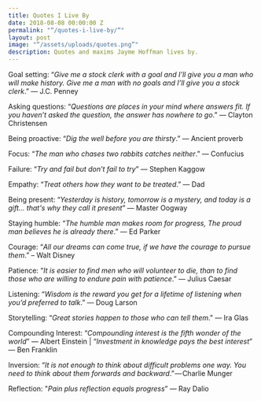 ```yaml
---
title: Quotes I Live By
date: 2018-08-08 00:00:00 Z
permalink: "“/quotes-i-live-by/“"
layout: post
image: "“/assets/uploads/quotes.png”"
description: Quotes and maxims Jayme Hoffman lives by.
---
```


Goal setting: “*Give me a stock clerk with a goal and I’ll give you a man who will make history. Give me a man with no goals and I’ll give you a stock clerk*.” — J.C. Penney

Asking questions: “*Questions are places in your mind where answers fit. If you haven’t asked the question, the answer has nowhere to go*.” — Clayton Christensen

Being proactive: “*Dig the well before you are thirsty*.” — Ancient proverb

Focus: “*The man who chases two rabbits catches neither*.” — Confucius

Failure: “*Try and fail but don’t fail to try*” — Stephen Kaggow

Empathy: “*Treat others how they want to be treated*.” — Dad

Being present: “*Yesterday is history, tomorrow is a mystery, and today is a gift... that's why they call it present*” — Master Oogway

Staying humble: “*The humble man makes room for progress, The proud man believes he is already there*.” — Ed Parker

Courage: “*All our dreams can come true, if we have the courage to pursue them*.” – Walt Disney

Patience: “*It is easier to find men who will volunteer to die, than to find those who are willing to endure pain with patience*.” — Julius Caesar

Listening: “*Wisdom is the reward you get for a lifetime of listening when you’d preferred to talk*.” — Doug Larson

Storytelling: “*Great stories happen to those who can tell them*." — Ira Glas

Compounding Interest: “*Compounding interest is the fifth wonder of the world*” — Albert Einstein | “*Investment in knowledge pays the best interest*” — Ben Franklin

Inversion: “*It is not enough to think about difficult problems one way. You need to think about them forwards and backward*.” — Charlie Munger

Reflection: "*Pain plus reflection equals progress*” — Ray Dalio

